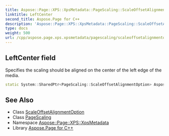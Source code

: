 ```yaml
---
title: Aspose::Page::XPS::XpsMetadata::PageScaling::ScaleOffsetAlignmentOption::LeftCenter field
linktitle: LeftCenter
second_title: Aspose.Page for C++
description: 'Aspose::Page::XPS::XpsMetadata::PageScaling::ScaleOffsetAlignmentOption::LeftCenter field. Specifies the scaling should be aligned on the center of the left edge of the media in C++.'
type: docs
weight: 500
url: /cpp/aspose.page.xps.xpsmetadata/pagescaling/scaleoffsetalignmentoption/leftcenter/
---
```

## LeftCenter field


Specifies the scaling should be aligned on the center of the left edge of the media.

```cpp
static System::SharedPtr<PageScaling::ScaleOffsetAlignmentOption> Aspose::Page::XPS::XpsMetadata::PageScaling::ScaleOffsetAlignmentOption::LeftCenter
```

## See Also

* Class [ScaleOffsetAlignmentOption](../)
* Class [PageScaling](../../)
* Namespace [Aspose::Page::XPS::XpsMetadata](../../../)
* Library [Aspose.Page for C++](../../../../)

